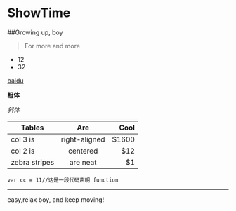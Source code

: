 ShowTime
========

##Growing up, boy
>For more and more

* 12
* 32

[baidu](https://www.baidu.com)

**粗体**

*斜体*

| Tables        | Are           | Cool  |
| ------------- |:-------------:| -----:|
| col 3 is      | right-aligned | $1600 |
| col 2 is      | centered      |   $12 |
| zebra stripes | are neat      |    $1 |

`var cc = 11//这是一段代码声明
function ` 
***
easy,relax boy, and keep moving!
